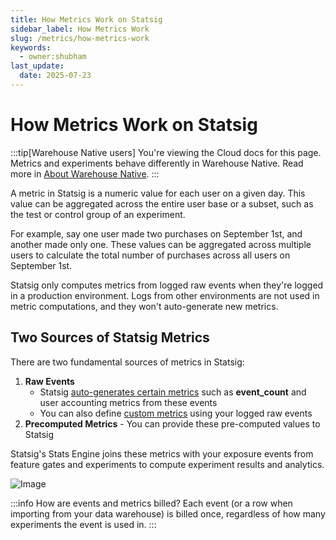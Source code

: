 ```yaml
---
title: How Metrics Work on Statsig
sidebar_label: How Metrics Work
slug: /metrics/how-metrics-work
keywords:
  - owner:shubham
last_update:
  date: 2025-07-23
---
```


# How Metrics Work on Statsig

:::tip[Warehouse Native users]
You're viewing the Cloud docs for this page. Metrics and experiments behave differently in Warehouse Native. Read more in [About Warehouse Native](/statsig-warehouse-native/introduction#how-warehouse-native-works).
:::

A metric in Statsig is a numeric value for each user on a given day. This value can be aggregated across the entire user base or a subset, such as the test or control group of an experiment.

For example, say one user made two purchases on September 1st, and another made only one. These values can be aggregated across multiple users to calculate the total number of purchases across all users on September 1st.

Statsig only computes metrics from logged raw events when they're logged in a production environment. Logs from other environments are not used in metric computations, and they won't auto-generate new metrics.

## Two Sources of Statsig Metrics

There are two fundamental sources of metrics in Statsig:

1. **Raw Events**
   - Statsig [auto-generates certain metrics](/metrics/metrics-from-events) such as **event_count** and user accounting metrics from these events
   - You can also define [custom metrics](/metrics/custom-dau) using your logged raw events
2. **Precomputed Metrics** - You can provide these pre-computed values to Statsig

Statsig's Stats Engine joins these metrics with your exposure events from feature gates and experiments to compute experiment results and analytics.

![Image](/img/data_flow_cloud.png)

:::info How are events and metrics billed?
Each event (or a row when importing from your data warehouse) is billed once, regardless of how many experiments the event is used in.
:::
